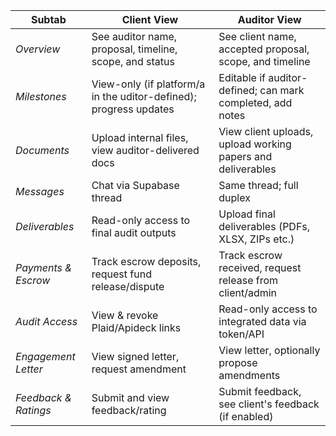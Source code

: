 | Subtab                 | Client View                                                         | Auditor View                                                |
| ---------------------- | ------------------------------------------------------------------- | ----------------------------------------------------------- |
| *Overview*           | See auditor name, proposal, timeline, scope, and status             | See client name, accepted proposal, scope, and timeline     |
| *Milestones*         | View-only (if platform/a  in the uditor-defined); progress updates | Editable if auditor-defined; can mark completed, add notes  |
| *Documents*          | Upload internal files, view auditor-delivered docs                  | View client uploads, upload working papers and deliverables |
| *Messages*           | Chat via Supabase thread                                            | Same thread; full duplex                                    |
| *Deliverables*       | Read-only access to final audit outputs                             | Upload final deliverables (PDFs, XLSX, ZIPs etc.)           |
| *Payments & Escrow*  | Track escrow deposits, request fund release/dispute                 | Track escrow received, request release from client/admin    |
| *Audit Access*       | View & revoke Plaid/Apideck links                                   | Read-only access to integrated data via token/API           |
| *Engagement Letter*  | View signed letter, request amendment                               | View letter, optionally propose amendments                  |
| *Feedback & Ratings* | Submit and view feedback/rating                                     | Submit feedback, see client's feedback (if enabled)         |
